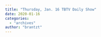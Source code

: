 ```yaml
---
title: "Thursday, Jan. 16 TBTV Daily Show"
date: 2020-01-16
categories: 
  - "archives"
author: "brantzt"
---
```



